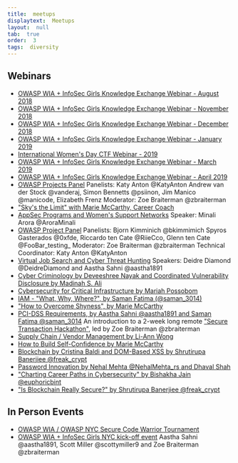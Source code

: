 ```yaml
---
title:  meetups
displaytext:  Meetups
layout:  null
tab:  true
order:  3
tags:  diversity
---
```


## Webinars

* [OWASP WIA + InfoSec Girls Knowledge Exchange Webinar - August 2018](https://www.youtube.com/watch?v=3_xpiwbzl5Q)
* [OWASP WIA + InfoSec Girls Knowledge Exchange Webinar - November 2018](https://www.youtube.com/watch?v=-ADbIcVcPE4)
* [OWASP WIA + InfoSec Girls Knowledge Exchange Webinar - December 2018](https://www.youtube.com/watch?v=zu0GAqsJC-o)
* [OWASP WIA + InfoSec Girls Knowledge Exchange Webinar - January 2019](https://www.youtube.com/watch?v=591jW6SVhCo)
* [International Women's Day CTF Webinar - 2019](https://www.youtube.com/watch?v=H5iYlHJhVOs)
* [OWASP WIA + InfoSec Girls Knowledge Exchange Webinar - March 2019](https://www.youtube.com/watch?v=6RYiqTrc_M4)
* [OWASP WIA + InfoSec Girls Knowledge Exchange Webinar - April 2019](https://www.youtube.com/watch?v=LNT4y-4TkQo)
* [OWASP Projects Panel](https://www.youtube.com/watch?v=SYO5RGDj_qc&feature=youtu.be)
  Panelists:  Katy Anton @KatyAnton Andrew van der Stock @vanderaj, Simon Bennetts @psiinon, Jim Manico @manicode, Elizabeth Frenz
  Moderator:  Zoe Braiterman @zbraiterman
* ["Sky's the Limit" with Marie McCarthy, Career Coach](https://www.youtube.com/watch?v=MTJLLvBzax4&feature=youtu.be)
* [AppSec Programs and Women's Support Networks](https://www.youtube.com/watch?v=u8n8UCgrCKc)
  Speaker:  Minali Arora @AroraMinali
* [OWASP Project Panel](https://www.youtube.com/watch?v=d96-HCrSh2M)
  Panelists:  Bjorn Kimminich @bkimmimich Spyros Gasterados @0xfde, Riccardo ten Cate @RiieCco, Glenn ten Cate @FooBar_testing_
  Moderator:  Zoe Braiterman @zbraiterman
  Technical Coordinator:  Katy Anton @KatyAnton
* [Virtual Job Search and Cyber Threat Hunting](https://www.youtube.com/watch?v=wYp-LZ2dLeg&t=361s)
  Speakers:   Deidre Diamond @DeidreDiamond and Aastha Sahni @aastha1891
* [Cyber Criminology by Deveeshree Nayak and Coordinated Vulnerability Disclosure by Madinah S. Ali](https://www.youtube.com/watch?v=R2_TMLKHNME&feature=youtu.be)
* [Cybersecurity for Critical Infrastructure by Mariah Possobom](https://www.youtube.com/watch?v=ph7Ehot8Xuo&feature=youtu.be)
* [IAM - "What, Why, Where?", by Saman Fatima (@saman_3014)](https://www.youtube.com/watch?v=lxUkwmXI578&feature=youtu.be)
* ["How to Overcome Shyness", by Marie McCarthy](https://www.youtube.com/watch?v=AAwmyQpbh44&t=151s)
* [PCI-DSS Requirements, by Aastha Sahni @aastha1891 and Saman Fatima @saman_3014](https://www.youtube.com/watch?v=pd8-jMSh-uk&t=139s)
  An introduction to a 2-week long remote ["Secure Transaction Hackathon"](https://www.meetup.com/womeninappsec/events/274279132/), led by Zoe Braiterman @zbraiterman
* [Supply Chain / Vendor Management by Li-Ann Wong](https://www.youtube.com/watch?v=ZtwM-c5K6bc&feature=youtu.be)
* [How to Build Self-Confidence by Marie McCarthy](https://www.youtube.com/watch?v=bCNpaejwdWM&t=6s)
* [Blockchain by Cristina Baldi and DOM-Based XSS by Shrutirupa Banerjiee @freak_crypt](https://www.youtube.com/watch?v=DYl7p_km0ws)
* [Password Innovation by Nehal Mehta @NehalMehta_rs and Dhaval Shah](https://www.youtube.com/watch?v=2GTr4eS142o&t=63s)
* ["Charting Career Paths in Cybersecurity" by Bishakha Jain @euphoricbint](https://www.youtube.com/watch?v=iOoNokAozQ0)
* ["Is Blockchain Really Secure?" by Shrutirupa Banerjiee @freak_crypt](https://www.meetup.com/womeninappsec/events/276732919/)


## In Person Events
* [OWASP WIA / OWASP NYC Secure Code Warrior Tournament](https://www.meetup.com/womeninappsec/events/270795105/)
* [OWASP WIA + InfoSec Girls NYC kick-off event](https://www.meetup.com/womeninappsec/events/266965314/) Aastha Sahni @aastha1891, Scott Miller @scottymiller9 and Zoe Braiterman @zbraiterman
